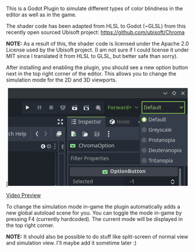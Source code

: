This is a Godot Plugin to simulate different types of color blindness in the editor as well as in the game.

The shader code has been adapted from HLSL to Godot (~GLSL) from this recently open sourced Ubisoft project: https://github.com/ubisoft/Chroma

**NOTE:** As a result of this, the shader code is licensed under the Apache 2.0 License used by the Ubisoft project.
(I am not sure if I could license it under MIT since I translated it from HLSL to GLSL, but better safe than sorry).

After installing and enabling the plugin, you should see a new option button next in the top right corner of the editor. This allows you to change the simulation mode for the 2D and 3D viewports.

[![Editor Screenshot](https://raw.githubusercontent.com/Sch1nken/ChromaGD/refs/heads/main/github_images/editor_screenshot.png)

[Video Preview](https://raw.githubusercontent.com/Sch1nken/ChromaGD/refs/heads/main/github_images/video_preview.mp4)

To change the simulation mode in-game the plugin automatically adds a new global autoload scene for you. You can toggle the mode in-game by pressing F4 (currently hardcoded). The current mode will be displayed in the top right corner.

**NOTE:** It should also be possible to do stuff like split-screen of normal view and simulation view. I'll maybe add it sometime later :)
